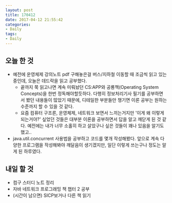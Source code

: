 ```yaml
---
layout: post
title: 170412
date: 2017-04-12 21:55:42
categories:
- Daily
tags:
- Daily
---
```


## 오늘 한 것

*   예전에 운영체제 강의노트 pdf 구해놓은걸 버스/지하철 이동할 때 조금씩 읽고 있는 중인데, 오늘은 데드락을 읽고 공부했다.
    *   끝까지 쭉 읽고나면 계속 미뤄놨던 CS:APP와 공룡책(Operating System Concepts)을 한번 정독해야할듯하다. 다행히 정보처리기사 필기를 공부하면서 봤던 내용들이 많았기 때문에, 디테일한 부분들만 챙기면 이론 공부는 원하는 수준까지 할 수 있을 것 같다.
    *   요즘 컴퓨터 구조론, 운영체제, 네트워크 보면서 느끼는거지만 '이게 왜 이렇게 되는거야?' 싶었던 것들은 대부분 이론을 공부하면서 답을 알고 깨닫게 된 것 같다. 예전에는 내가 너무 소홀히 하고 살았구나 싶은 것들이 꽤나 있음을 알기도 했고..
*   java.util.concurrent 사용법을 공부하고 코드를 몇개 작성해봤다. 앞으로 계속 다양한 프로그램을 작성해봐야 깨달음이 생기겠지만, 일단 이렇게 쓰는구나 정도는 알게 된 하루였다.



## 내일 할 것

*   컴구 스터디 노트 정리
*   자바 네트워크 프로그래밍 책 챕터 2 공부
*   (시간이 남으면) SICP보거나 다른 책 읽기
